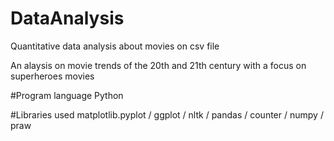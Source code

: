 # DataAnalysis
Quantitative data analysis about movies on csv file

An alaysis on movie trends of the 20th and 21th century with a focus on superheroes movies 

#Program language
Python

#Libraries used
matplotlib.pyplot / ggplot / nltk / pandas / counter / numpy / praw
